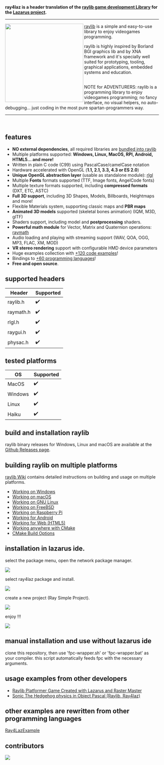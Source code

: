 **ray4laz is a header translation of the [raylib game development Library](https://www.raylib.com/) for the [Lazarus project](https://www.lazarus-ide.org/).**

---

<img align="left" src="binary/resources/raylogo.png" width="256px">

[raylib](https://github.com/raysan5/raylib) is a simple and easy-to-use library to enjoy videogames programming.

raylib is highly inspired by Borland BGI graphics lib and by XNA framework and it's specially well suited for prototyping, tooling, graphical applications, embedded systems and education.

<br>
 NOTE for ADVENTURERS: raylib is a programming library to enjoy videogames programming; no fancy interface, no visual helpers, no auto-debugging... just coding in the most pure spartan-programmers way.


---

<br>

features
--------
  - **NO external dependencies**, all required libraries are [bundled into raylib](https://github.com/raysan5/raylib/tree/master/src/external)
  - Multiple platforms supported: **Windows, Linux, MacOS, RPI, Android, HTML5... and more!**
  - Written in plain C code (C99) using PascalCase/camelCase notation
  - Hardware accelerated with OpenGL (**1.1, 2.1, 3.3, 4.3 or ES 2.0**)
  - **Unique OpenGL abstraction layer** (usable as standalone module): [rlgl](https://github.com/GuvaCode/Ray4Laz/blob/main/source/rlgl.pas)
  - Multiple **Fonts** formats supported (TTF, Image fonts, AngelCode fonts)
  - Multiple texture formats supported, including **compressed formats** (DXT, ETC, ASTC)
  - **Full 3D support**, including 3D Shapes, Models, Billboards, Heightmaps and more! 
  - Flexible Materials system, supporting classic maps and **PBR maps**
  - **Animated 3D models** supported (skeletal bones animation) (IQM, M3D, glTF)
  - Shaders support, including model and **postprocessing** shaders.
  - **Powerful math module** for Vector, Matrix and Quaternion operations: [raymath](https://github.com/GuvaCode/Ray4Laz/blob/main/source/raymath.pas)
  - Audio loading and playing with streaming support (WAV, QOA, OGG, MP3, FLAC, XM, MOD)
  - **VR stereo rendering** support with configurable HMD device parameters
  - Huge examples collection with [+120 code examples](https://github.com/GuvaCode/Ray4Laz/tree/main/examples)!
  - Bindings to [+60 programming languages](https://github.com/raysan5/raylib/blob/master/BINDINGS.md)!
  - **Free and open source**.


supported headers
--------

Header     | Supported          |
---------  | ------------------ |
raylib.h   | :heavy_check_mark: |
raymath.h  | :heavy_check_mark: |
rlgl.h     | :heavy_check_mark: |
raygui.h   | :heavy_check_mark: |
physac.h   | :heavy_check_mark: |

tested platforms
--------

OS         | Supported          |
---------  | ------------------ |
MacOS      | :heavy_check_mark: |
Windows    | :heavy_check_mark: |
Linux      | :heavy_check_mark: |
Haiku      | :heavy_check_mark: |


build and installation raylib
--------

raylib binary releases for Windows, Linux and macOS are available at the [Github Releases page](https://github.com/raysan5/raylib/releases).

building raylib on multiple platforms
--------

[raylib Wiki](https://github.com/raysan5/raylib/wiki#development-platforms) contains detailed instructions on building and usage on multiple platforms.

 - [Working on Windows](https://github.com/raysan5/raylib/wiki/Working-on-Windows)
 - [Working on macOS](https://github.com/raysan5/raylib/wiki/Working-on-macOS)
 - [Working on GNU Linux](https://github.com/raysan5/raylib/wiki/Working-on-GNU-Linux)
 - [Working on FreeBSD](https://github.com/raysan5/raylib/wiki/Working-on-FreeBSD)
 - [Working on Raspberry Pi](https://github.com/raysan5/raylib/wiki/Working-on-Raspberry-Pi)
 - [Working for Android](https://github.com/raysan5/raylib/wiki/Working-for-Android)
 - [Working for Web (HTML5)](https://github.com/raysan5/raylib/wiki/Working-for-Web-(HTML5))
 - [Working anywhere with CMake](https://github.com/raysan5/raylib/wiki/Working-with-CMake)
 - [CMake Build Options](https://github.com/raysan5/raylib/wiki/CMake-Build-Options)


installation in lazarus ide. 
--------

select the package menu, open the network package manager. 

![](https://raw.githubusercontent.com/GuvaCode/GuvaCode/main/ray4laz_img/1_openpkg.png)


select ray4laz package and install. 

![](https://raw.githubusercontent.com/GuvaCode/GuvaCode/main/ray4laz_img/3_opm.png)

create a new project (Ray Simple Project). 

![](https://raw.githubusercontent.com/GuvaCode/GuvaCode/main/ray4laz_img/2_newproject.png)

enjoy !!!

![](https://raw.githubusercontent.com/GuvaCode/GuvaCode/main/ray4laz_img/4_enjoy.png)



manual installation and use without lazarus ide
--------

clone this repository, then use 'fpc-wrapper.sh' or 'fpc-wrapper.bat' as your compiler. this script automatically feeds fpc with the necessary arguments.


usage examples from other developers
--------

- [Raylib Platformer Game Created with Lazarus and Raster Master](https://www.youtube.com/watch?v=DhdHi7fPkhk)
- [Sonic The Hedgehog physics in Object Pascal (Raylib, Ray4laz)](https://www.youtube.com/watch?v=3PAmUILrFGw&t=101s)


other examples are rewritten from other programming languages
--------
[Ray4LazExample](https://github.com/GuvaCode/Ray4LazExample)


contributors
--------

<a href="https://github.com/GuvaCode/Ray4Laz/graphs/contributors">
  <img src="https://contrib.rocks/image?repo=GuvaCode/Ray4Laz" />
</a>

